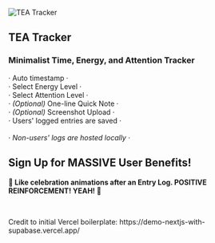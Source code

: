 ![TEA Tracker](https://liminalist.ai/t-e-a-opengraph-image.png)

<h2 align="left">
  TEA Tracker
</h2>
<h3 align="left">
 <stong>Minimalist Time, Energy, and Attention Tracker</strong>
</h3>

<p align="left">
  · Auto timestamp ·
  </br>
  · Select Energy Level ·
  </br>
  · Select Attention Level ·
  </br>
  · <em>(Optional)</em> One-line Quick Note ·
  </br>
  · <em>(Optional)</em> Screenshot Upload ·
  </br>
  · Users' logged entries are saved ·
  </br>
  </br>
  · <em>Non-users' logs are hosted locally</em> ·

<h2 align="left">Sign Up for MASSIVE User Benefits!</h2>
  <p align="left">
    <a><strong>🎉 Like celebration animations after an Entry Log. POSITIVE REINFORCEMENT! YEAH! 🎉</strong></a>
  </p>
<br/>


<p align="left">
Credit to initial Vercel boilerplate: https://demo-nextjs-with-supabase.vercel.app/
</p>